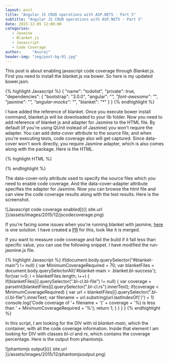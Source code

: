 ```yaml
---
layout: post
title: "Angular JS CRUD operations with ASP.NET5 - Part 5"
subtitle: "Angular JS CRUD operations with ASP.NET5 - Part 5"
date: 2015-12-05 12:00:00
categories: 
   - Jasmine
   - Blanket.js
   - Javascript
   - Code Coverage
author:     "Anuraj"
header-img: "img/post-bg-01.jpg"
---
```

This post is about enabling javascript code coverage through Blanket.js. First you need to install the blanket.js via bower. So here is my updated bower.json.

{% highlight Javascript %}
{
  "name": "todolist",
  "private": true,
  "dependencies": {
    "bootstrap": "3.0.0",
    "angular": "*",
    "font-awesome": "*",
    "jasmine": "*",
    "angular-mocks": "*",
    "blanket": "*"
  }
}
{% endhighlight %}

I have added the reference of blanket. Once you execute bower install command, blanket.js will be downloaded to your lib folder. Now you need to add reference of blanket js and adapter for Jasmine to the HTML file. By default (if you're using QUnit instead of Jasmine) you won't require the adapter. You can add *data-cover* attribute to the source file, and when you're executing tests, code coverage also will get captured. Since data-cover won't work directly, you require Jasmine adapter, which is also comes along with the package. Here is the HTML.

{% highlight HTML %}
<script type="text/javascript" src="~/lib/blanket/dist/qunit/blanket.js" 
            data-cover-only="/js" 
            data-cover-adapter="/lib/blanket/src/adapters/jasmine-2.x-blanket.js" ></script>
{% endhighlight %}

The data-cover-only attribute used to specify the source files which you need to enable code coverage. And the data-cover-adapter attribute specifies the adapter for Jasmine. Now you can browse the html file and can view the code coverage results along with the test results. Here is the screenshot.

![Javascript code coverage enabled]({{ site.url }}/assets/images/2015/12/jscodecoverage.png)

If you're facing some issues when you're running blanket with jasmine, [here](http://stackoverflow.com/a/21890213/38024) is one solution. I have created a [PR](https://github.com/alex-seville/blanket/commit/85b3aecb10d2b2013df5de77e119167423867bba) for this, look like it is merged.

If you want to measure code coverage and fail the build if it fall less than specific value, you can use the following snippet. I have modified the run-jasmine.js file.

{% highlight Javascript %}
if(document.body.querySelector("#blanket-main") != null)
{
	var MinimumCoverageRequired = 70;
	var blanketFiles = document.body.querySelectorAll('#blanket-main > .blanket.bl-success');
	for(var i=0; i < blanketFiles.length; i++)
	{
		if(blanketFiles[i].querySelector(".bl-cl.bl-file") != null)
		{
			var coverage = parseInt(blanketFiles[i].querySelector(".bl-cl.rs").innerText);
			if(coverage < MinimumCoverageRequired)
			{
				var url = blanketFiles[i].querySelector(".bl-cl.bl-file").innerText;
				var filename = url.substring(url.lastIndexOf('/') + 1)
				console.log('Code coverage of '+ filename + '(' + coverage + '%) is less than ' + MinimumCoverageRequired + '%');
				return 1;
			}
		}
	}
}
{% endhighlight %}

In this script, I am looking for the DIV with id *blanket-main*, which the container, with all the code coverage information. Inside that element I am looking for DIV with classes *bl-cl* and *rs*, which contains the coverage percentage. Here is the output from phantomjs. 

![phantomjs output]({{ site.url }}/assets/images/2015/12/phantomjsoutput.png)
